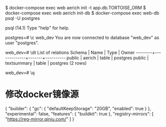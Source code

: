 $ docker-compose exec web aerich init -t app.db.TORTOISE_ORM
$ docker-compose exec web aerich init-db
$ docker-compose exec web-db psql -U postgres

psql (14.1)
Type "help" for help.

postgres=# \c web_dev
You are now connected to database "web_dev" as user "postgres".

web_dev=# \dt
            List of relations
 Schema |    Name     | Type  |  Owner
--------+-------------+-------+----------
 public | aerich      | table | postgres
 public | textsummary | table | postgres
(2 rows)

web_dev=# \q

# 修改docker镜像源
{
  "builder": {
    "gc": {
      "defaultKeepStorage": "20GB",
      "enabled": true
    }
  },
  "experimental": false,
  "features": {
    "buildkit": true
  },
  "registry-mirrors": [
    "https://reg-mirror.qiniu.com/"
  ]
}